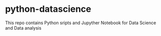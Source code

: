 # python-datascience
This repo contains Python sripts and Jupyther Notebook for Data Science and Data analysis
